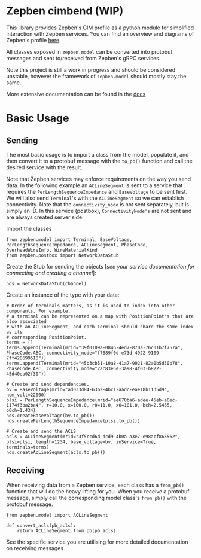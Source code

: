 # Zepben cimbend (WIP) #
This library provides Zepben's CIM profile as a python module for simplified interaction with Zepben services. You can find an overview and diagrams of Zepben's profile [here](https://zepben.bitbucket.io/docs/cim/zepben/).

All classes exposed in `zepben.model` can be converted into protobuf messages and sent to/received from Zepben's gRPC services.

Note this project is still a work in progress and should be considered unstable, however the framework of `zepben.model` should mostly stay the same.

More extensive documentation can be found in the [docs](docs/README.md)
# Basic Usage #
## Sending ##
The most basic usage is to import a class from the model, populate it, and then convert it to a protobuf message with the `to_pb()` function and call the desired service with the result.

Note that Zepben services may enforce requirements on the way you send data. In the following example an `ACLineSegment` is sent to a service that requires the `PerLengthSequenceImpedance` and `BaseVoltage` to be sent first. We will also send `Terminal`'s with the `ACLineSegment` so we can establish connectivity. Note that the `connectivity_node` is not sent separately, but is simply an ID. In this service (postbox), `ConnectivityNode's` are not sent and are always created server side.

Import the classes

    from zepben.model import Terminal, BaseVoltage, PerLengthSequenceImpedance, ACLineSegment, PhaseCode, OverheadWireInfo, WireMaterialKind
    from zepben.postbox import NetworkDataStub

Create the Stub for sending the objects [_see your service documentation for connecting and creating a channel_]:

    nds = NetworkDataStub(channel)
    
Create an instance of the type with your data:

    # Order of terminals matters, as it is used to index into other components. For example,
    # a terminal can be represented on a map with PositionPoint's that are also associated 
    # with an ACLineSegment, and each Terminal should share the same index as its 
    # corresponding PositionPoint.
    terms = []
    terms.append(Terminal(mrid="39f0109a-0846-4ed7-870a-76c01b7f757a", PhaseCode.ABC, connectivity_node="f7689f0d-e73d-4922-9109-7ff428699510"))
    terms.append(Terminal(mrid="45b3cb51-10a8-41a7-9021-82a0b5d30b78", PhaseCode.ABC, connectivity_node="2ac83e5e-3a98-4f03-b822-45d40eb02f30"))
    
    # Create and send dependencies.
    bv = BaseVoltage(mrid="ad033d84-6362-4bc1-aadc-eae18b1135d9", nom_volt=22000)
    plsi = PerLengthSequenceImpedance(mrid="ae670ba6-adee-45eb-a0ec-1174f3ba2ba4", r=10.0, x=100.0, r0=11.0, x0=101.0, bch=2.5435, b0ch=1.434)
    nds.createBaseVoltage(bv.to_pb())
    nds.createPerLengthSequenceImpedance(plsi.to_pb())
    
    # Create and send the ACLS
    acls = ACLineSegment(mrid="3f5ccd6d-dcd9-4b0a-a3e7-e98acf865562", plsi=plsi, length=1234, base_voltage=bv, inService=True, terminals=terms) 
    nds.createAcLineSegment(acls.to_pb())
    
## Receiving ##
When receiving data from a Zepben service, each class has a `from_pb()` function that will do the heavy lifting for you. When you receive a protobuf message, simply call the corresponding model class's `from_pb()` with the protobuf message. 
    
    from zepben.model import ACLineSegment
    
    def convert_acls(pb_acls):
        return ACLineSegment.from_pb(pb_acls)
        
See the specific service you are utilising for more detailed documentation on receiving messages.
